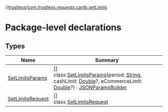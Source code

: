 //[trustless](../../index.md)/[com.trustless.requests.cards.setLimits](index.md)

# Package-level declarations

## Types

| Name | Summary |
|---|---|
| [SetLimitsParams](-set-limits-params/index.md) | []<br>class [SetLimitsParams](-set-limits-params/index.md)(period: [String](https://kotlinlang.org/api/latest/jvm/stdlib/kotlin/-string/index.html), cashLimit: [Double](https://kotlinlang.org/api/latest/jvm/stdlib/kotlin/-double/index.html)?, eCommerceLimit: [Double](https://kotlinlang.org/api/latest/jvm/stdlib/kotlin/-double/index.html)?) : [JSONParamsBuilder](../com.trustless.params/-j-s-o-n-params-builder/index.md) |
| [SetLimitsRequest](-set-limits-request/index.md) | []<br>class [SetLimitsRequest](-set-limits-request/index.md) |
